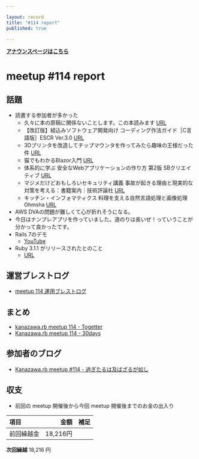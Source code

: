 ```yaml
---

layout: record
title: "#114 report"
published: true

---
```

<div style="text-align: left;"><a href="./"><strong>アナウンスページはこちら</strong></a></div>

# meetup #114 report

## 話題

* 読書する参加者が多かった
  * 久々に本の原稿に関係ないことします。この本読みます [URL](https://amzn.to/3I24M9T)
  * 【改訂版】組込みソフトウェア開発向け コーディング作法ガイド［C言語版］ESCR Ver.3.0 [URL](https://www.ipa.go.jp/sec/publish/tn18-004.html)
  * 3Dプリンタを改造してチップマウンタを作ってみたら趣味の王様だった件 [URL](https://techbookfest.org/product/5022688210845696)
  * 猫でもわかるBlazor入門 [URL](https://techbookfest.org/product/4680078745141248)
  * 体系的に学ぶ 安全なWebアプリケーションの作り方 第2版 SBクリエイティブ [URL](https://www.sbcr.jp/product/4797393163/)
  * マジメだけどおもしろいセキュリティ講義 事故が起きる理由と現実的な対策を考える：書籍案内｜技術評論社 [URL](https://gihyo.jp/book/2017/978-4-7741-9322-9)
  * キッチン・インフォマティクス 料理を支える自然言語処理と画像処理 Ohmsha [URL](https://www.ohmsha.co.jp/book/9784274226564/)
* AWS DVAの問題が難しくて心が折れそうになる。
* 今日はナンプレアプリを作っていました。道のりは長いぜ！っていうことが分かって良かったです。 
* Rails 7のデモ
  * [YouTube](https://www.youtube.com/watch?v=mpWFrUwAN88)
* Ruby 3.1.1 がリリースされたとのこと
  * [URL](https://www.ruby-lang.org/ja/news/2022/02/18/ruby-3-1-1-released/)

## 運営ブレストログ

* [meetup 114 運用ブレストログ](https://github.com/kanazawarb/meetup/wiki/meetup-114-%E9%81%8B%E7%94%A8%E3%83%96%E3%83%AC%E3%82%B9%E3%83%88%E3%83%AD%E3%82%B0)

## まとめ

* [kanazawa.rb meetup 114 - Togetter](https://togetter.com/li/1848966)
* [Kanazawa.rb meetup 114 - 30days](https://30d.jp/kzrb/104)

## 参加者のブログ

* [Kanazawa\.rb meetup \#114 \- 過ぎたるは及ばざるが如し](https://cotton-desu.hatenablog.com/entry/2022/02/22/130000)

## 収支

* 前回の meetup 開催後から今回 meetup 開催後までのお金の出入り

|項目                           |金額         |補足                                               |
|:------------------------------|------------:|:--------------------------------------------------|
| 前回繰越金                    |       18,216円 |                                                   |

**次回繰越**  18,216 円
